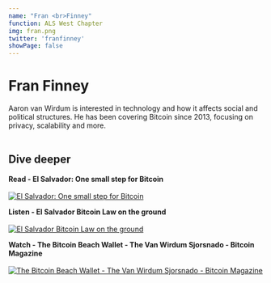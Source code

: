 ```yaml
---
name: "Fran <br>Finney"
function: ALS West Chapter
img: fran.png
twitter: 'franfinney'
showPage: false
---
```


# Fran Finney
 
Aaron van Wirdum is interested in technology and how it affects social and political structures. He has been covering Bitcoin since 2013, focusing on privacy, scalability and more.
<br><br>

## Dive deeper


<div class="grid grid-cols-2 gap-5">
<div class="p-3 my-2">

**Read - El Salvador: One small step for Bitcoin**  <br><br>
[![El Salvador: One small step for Bitcoin](/2022/content/aaron_step.png)](https://bitcoinmagazine.com/culture/el-salvador-one-small-step-for-bitcoin/)
</div>

<div class="p-3 my-2">

**Listen - El Salvador Bitcoin Law on the ground**  <br><br>
[![El Salvador Bitcoin Law on the ground](/2022/content/aaron_slp.png)](https://stephanlivera.com/episode/305/)
</div>

<div class="p-3 my-2">

**Watch - The Bitcoin Beach Wallet - The Van Wirdum Sjorsnado - Bitcoin Magazine**  <br><br>
[![The Bitcoin Beach Wallet - The Van Wirdum Sjorsnado - Bitcoin Magazine](/2022/content/nicolas_bm.png)](https://www.youtube.com/watch?v=O_TmbV-sdkA/)
</div>

</div>

<br>




